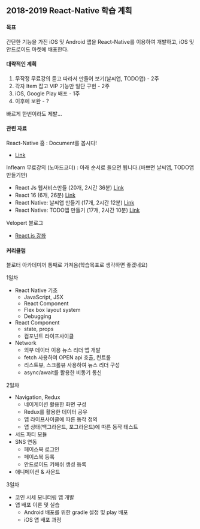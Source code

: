 ## 2018-2019 React-Native 학습 계획

#### 목표

간단한 기능을 가진 iOS 및 Android 앱을 React-Native를 이용하여 개발하고, iOS 및 안드로이드 마켓에 배포한다.

#### 대략적인 계획
1. 무작정 무료강의 듣고 따라서 만들어 보기(날씨앱, TODO앱) - 2주
2. 각자 Item 잡고 VIP 기능만 일단 구현 - 2주
3. iOS, Google Play 배포 - 1주
4. 이후에 보완 - ?

빠르게 한번이라도 제발...


#### 관련 자료
React-Native 홈 : Document를 봅시다!
- [Link](https://facebook.github.io/react-native/)

Inflearn 무료강의 (노마드코더) : 아래 순서로 들으면 됩니다.(바쁘면 날씨앱, TODO앱 만들기만)
- React Js 웹서비스만들 (20개, 2시간 36분) [Link](https://www.inflearn.com/course/reactjs-web/)
- React 16 (6개, 26분) [Link](https://www.inflearn.com/course/react-%EB%A6%AC%EC%95%A1%ED%8A%B8-16/)
- React Native: 날씨앱 만들기 (17개, 2시간 12분) [Link](https://www.inflearn.com/course/%EB%A6%AC%EC%95%A1%ED%8A%B8-%EB%84%A4%EC%9D%B4%ED%8B%B0%EB%B8%8C/)
- React Native: TODO앱 만들기 (17개, 2시간 10분) [Link](https://www.inflearn.com/course/react-native-make-todo/)

Velopert 블로그
- [React.js 강좌](https://velopert.com/reactjs-tutorials)


#### 커리큘럼
블로터 아카데미꺼 통째로 가져옴(학습목표로 생각하면 좋겠네요)

1일차
- React Native 기초
  - JavaScript, JSX
  - React Component
  - Flex box layout system
  - Debugging
- React Component
  - state, props
  - 컴포넌트 라이프사이클
- Network
  - 외부 데이터 이용 뉴스 리더 앱 개발
  - fetch 사용하여 OPEN api 호출, 컨트롤
  - 리스트뷰, 스크롤뷰 사용하여 뉴스 리더 구성
  - async/await를 활용한 비동기 통신

2일차
- Navigation, Redux
  - 네이게이션 활용한 화면 구성
  - Redux를 활용한 데이터 공유
  - 앱 라이프사이클에 따른 동작 정의
  - 앱 상태(백그라운드, 포그라운드)에 따른 동작 테스트
- 서드 파티 모듈
- SNS 연동
  - 페이스북 로그인
  - 페이스북 등록
  - 안드로이드 키해쉬 생성 등록
- 애니메이션 & 사운드

3일차
- 코인 시세 모니터링 앱 개발
- 앱 배포 이론 및 실습
  - Android 배포를 위한 gradle 설정 및 play 배포
  - iOS 앱 배포 과정
